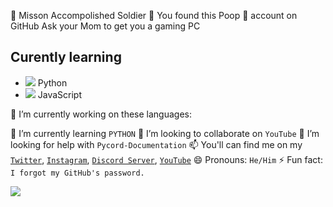 🍾 Misson Accompolished Soldier 🎉
You found this Poop 💩 account on GitHub 
Ask your Mom to get you a gaming PC

## Curently learning
- <img src="http://www.simpleimageresizer.com/_uploads/photos/b682344e/kisspng-python-programming-language-computer-programming-language-5acfdc365292a6.6915108915235717663382_2_15x15.png"> Python
- <img src="http://www.simpleimageresizer.com/_uploads/photos/b682344e/1024px-Unofficial_JavaScript_logo_2.svg_15x15.png"> JavaScript


🔭 I’m currently working on these languages:

🌱 I’m currently learning `PYTHON`
👯 I’m looking to collaborate on `YouTube`
🤔 I’m looking for help with `Pycord-Documentation`
📫 You'll can find me on my [`Twitter`](https://twitter.com/VishuBrokeD), [`Instagram`](https://www.instagram.com/vshoot_mobile/), [`Discord Server`](https://discord.com/invite/BeCKeNWftj), [`YouTube`](https://www.youtube.com/VshootMobile)
😄 Pronouns: `He/Him`
⚡ Fun fact: `I forgot my GitHub's password.`

<img src="https://github-readme-stats.vercel.app/api?username=VishuPOG&&show_icons=true&title_color=E45E9D&icon_color=FD0606&text_color=7D0541&bg_color=F8B88B">
